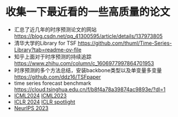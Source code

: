 # 收集一下最近看的一些高质量的论文
+ 汇总了近几年的时序预测论文的网站 <https://blog.csdn.net/qq_41300595/article/details/137973805>
+ 清华大学的Library for TSF <https://github.com/thuml/Time-Series-Library?tab=readme-ov-file>
+ 知乎上面对于时序预测的持续追踪 <https://www.zhihu.com/column/c_1606977997864701953>
+ 时序预测的多个方法总结，安装backbone类型以及单变量多变量 <https://github.com/ddz16/TSFpaper>
+ time series forecast benchmark <https://cloud.tsinghua.edu.cn/f/b8f4a78a39874ac9893e/?dl=1>
+ [ICML2024](https://blog.csdn.net/suzukiwudi/article/details/139024971) [ICML2023](https://blog.csdn.net/suzukiwudi/article/details/134634450)
+ [ICLR 2024](https://blog.csdn.net/suzukiwudi/article/details/135655651?utm_medium=distribute.pc_relevant.none-task-blog-2~default~baidujs_baidulandingword~default-0-135655651-blog-139024971.235^v43^pc_blog_bottom_relevance_base5&spm=1001.2101.3001.4242.1&utm_relevant_index=1) [ICLR spotlight](https://zhuanlan.zhihu.com/p/667435342)
+ [NeurIPS 2023](https://zhuanlan.zhihu.com/p/659088918)
